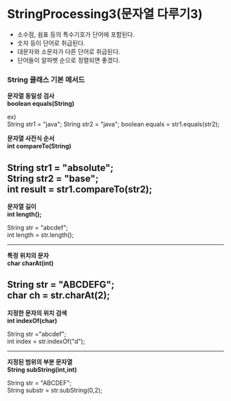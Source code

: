 # StringProcessing3(문자열 다루기3)

- 소수점, 쉼표 등의 특수기호가 단어에 포함된다.
- 숫자 등이 단어로 취급된다.
- 대문자와 소문자가 다른 단어로 취급된다.
- 단어들이 알파벳 순으로 정렬되면 좋겠다.

### String 클래스 기본 메서드

**문자열 동일성 검사**\
**boolean equals(String)**

ex)\
String str1 = "java";
String str2 = "java";
boolean equals = str1.equals(str2);

**문자열 사전식 순서**\
**int compareTo(String)**


String str1 = "absolute";\
String str2 = "base";\
int result = str1.compareTo(str2);
---
**문자열 길이**\
**int length();**

String str = "abcdef";\
int length = str.length();

---
**특정 위치의 문자**\
**char charAt(int)**

String str = "ABCDEFG";\
char ch = str.charAt(2);
---
**지정한 문자의 위치 검색**\
**int indexOf(char)**

String str ="abcdef";\
int index = str.indexOf("d");

---
**지정된 범위의 부분 문자열**\
**String subString(int,int)**

String str = "ABCDEF";\
String substr = str.subString(0,2);